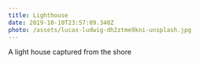 ```yaml
---
title: Lighthouse
date: 2019-10-10T23:57:09.340Z
photo: /assets/lucas-ludwig-dh2ztme9kni-unsplash.jpg
---
```


A light house captured from the shore
